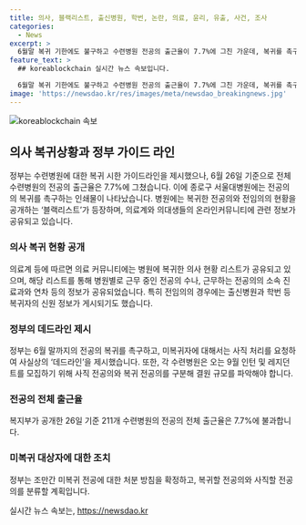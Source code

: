 ```yaml
---
title: 의사, 블랙리스트, 출신병원, 학번, 논란, 의료, 윤리, 유출, 사건, 조사
categories:
  - News
excerpt: >
  6월말 복귀 기한에도 불구하고 수련병원 전공의 출근율이 7.7%에 그친 가운데, 복귀를 촉구하는 이의가 출몰하고 있다. 의료계에 따르면 온라인 커뮤니티에 전공의와 전임의의 복귀 현황 리스트가 공개돼 논란이 되고 있으며, 이에 관련한 경찰 수사도 진행 중이다. 정부는 복귀를 위한 데드라인을 제시하며 미복귀자에 대한 사직 처리를 요청했으며, 미복귀 전공 처분 방침을 조만간 확정할 예정이다. 6월26일 기준 211개 수련병원 전공의 전체 출근율은 7.7%에 그쳤다.
feature_text: >
  ## koreablockchain 실시간 뉴스 속보입니다.

  6월말 복귀 기한에도 불구하고 수련병원 전공의 출근율이 7.7%에 그친 가운데, 복귀를 촉구하는 이의가 출몰하고 있다. 의료계에 따르면 온라인 커뮤니티에 전공의와 전임의의 복귀 현황 리스트가 공개돼 논란이 되고 있으며, 이에 관련한 경찰 수사도 진행 중이다. 정부는 복귀를 위한 데드라인을 제시하며 미복귀자에 대한 사직 처리를 요청했으며, 미복귀 전공 처분 방침을 조만간 확정할 예정이다. 6월26일 기준 211개 수련병원 전공의 전체 출근율은 7.7%에 그쳤다.
image: 'https://newsdao.kr/res/images/meta/newsdao_breakingnews.jpg'
---
```


<p><img src="https://newsdao.kr/res/images/meta/newsdao_breakingnews.jpg" alt="koreablockchain 속보" /></p>

<h2 data-ke-size="size26">의사 복귀상황과 정부 가이드 라인</h2>

<p data-ke-size="size16">정부는 수련병원에 대한 복귀 시한 가이드라인을 제시했으나, 6월 26일 기준으로 전체 수련병원의 전공의 출근율은 7.7%에 그쳤습니다. 이에 종로구 서울대병원에는 전공의의 복귀를 촉구하는 인쇄물이 나타났습니다. 병원에는 복귀한 전공의와 전임의의 현황을 공개하는 ‘블랙리스트’가 등장하며, 의료계와 의대생들의 온라인커뮤니티에 관련 정보가 공유되고 있습니다.</p>

<h3><b>의사 복귀 현황 공개</b></h3>

<p data-ke-size="size16">의료계 등에 따르면 의료 커뮤니티에는 병원에 복귀한 의사 현황 리스트가 공유되고 있으며, 해당 리스트를 통해 병원별로 근무 중인 전공의 수나, 근무하는 전공의의 소속 진료과와 연차 등의 정보가 공유되었습니다. 특히 전임의의 경우에는 출신병원과 학번 등 복귀자의 신원 정보가 게시되기도 했습니다.</p>

<h3><b>정부의 데드라인 제시</b></h3>

<p data-ke-size="size16">정부는 6월 말까지의 전공의 복귀를 촉구하고, 미복귀자에 대해서는 사직 처리를 요청하여 사실상의 ‘데드라인’을 제시했습니다. 또한, 각 수련병원은 오는 9월 인턴 및 레지던트를 모집하기 위해 사직 전공의와 복귀 전공의를 구분해 결원 규모를 파악해야 합니다.</p>

<h3><b>전공의 전체 출근율</b></h3>

<p data-ke-size="size16">복지부가 공개한 26일 기준 211개 수련병원의 전공의 전체 출근율은 7.7%에 불과합니다.</p>

<h3><b>미복귀 대상자에 대한 조치</b></h3>

<p data-ke-size="size16">정부는 조만간 미복귀 전공에 대한 처분 방침을 확정하고, 복귀할 전공의와 사직할 전공의를 분류할 계획입니다.</p>
실시간 뉴스 속보는, <a href="https://newsdao.kr" rel="dofollow">https://newsdao.kr</a>


